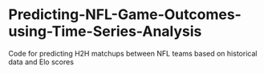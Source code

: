 # Predicting-NFL-Game-Outcomes-using-Time-Series-Analysis
Code for predicting H2H matchups between NFL teams based on historical data and Elo scores
